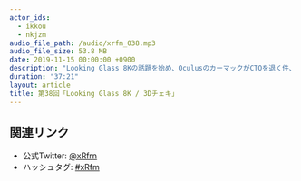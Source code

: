```yaml
---
actor_ids:
  - ikkou
  - nkjzm
audio_file_path: /audio/xrfm_038.mp3
audio_file_size: 53.8 MB
date: 2019-11-15 00:00:00 +0900
description: "Looking Glass 8Kの話題を始め、OculusのカーマックがCTOを退く件、Gear VRのSDKサポート打ち切り、Spectacles 3、Last Labyrinthリリース、Beat Saberアーケード版の日本展開、INSPIX LIVEの上限同時接続数53万、「HoloBreak」が体育の授業化、HADO Xball、3Dチェキなどの話をしました。"
duration: "37:21"
layout: article
title: 第38回「Looking Glass 8K / 3Dチェキ」
---
```


## 関連リンク

- 公式Twitter: [@xRfrn](https://twitter.com/xrfrn)
- ハッシュタグ: [#xRfm](https://twitter.com/hashtag/xRfm?src=hash)
